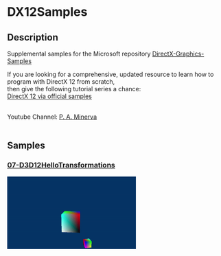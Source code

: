 # DX12Samples
## Description
Supplemental samples for the Microsoft repository [DirectX-Graphics-Samples](https://github.com/microsoft/DirectX-Graphics-Samples) <br />

If you are looking for a comprehensive, updated resource to learn how to program with DirectX 12 from scratch, <br />
then give the following tutorial series a chance: <br />
[DirectX 12 via official samples](https://ko-fi.com/paminerva) <br /> <br />

Youtube Channel: [P. A. Minerva](https://www.youtube.com/channel/UCbIj8FkdUnF4uNypTPsuzpA) <br /> <br />

## Samples
### [07-D3D12HelloTransformations](https://github.com/PAMinerva/DX12Samples/tree/master/07-D3D12HelloTransformations)
<!---
![](images/camera.gif) <br /><br />
-->
<img src="images/07.gif" alt="camera" width="300"/>  <br /><br />